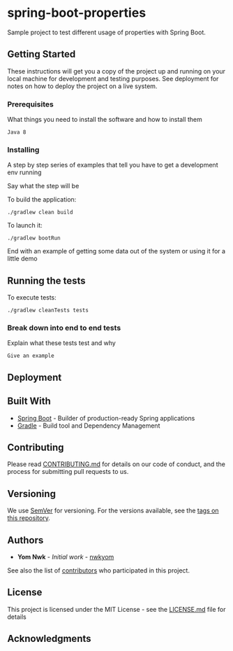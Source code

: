 # spring-boot-properties

Sample project to test different usage of properties with Spring Boot.

## Getting Started

These instructions will get you a copy of the project up and running on your local machine for development and testing purposes. See deployment for notes on how to deploy the project on a live system.

### Prerequisites

What things you need to install the software and how to install them

```
Java 8

```

### Installing

A step by step series of examples that tell you have to get a development env running

Say what the step will be

To build the application:
```
./gradlew clean build
```
To launch it:
```
./gradlew bootRun
```

End with an example of getting some data out of the system or using it for a little demo

## Running the tests

To execute tests:
```
./gradlew cleanTests tests
```

### Break down into end to end tests

Explain what these tests test and why

```
Give an example
```

## Deployment



## Built With

* [Spring Boot](https://projects.spring.io/spring-boot/) - Builder of production-ready Spring applications
* [Gradle](https://gradle.org) - Build tool and Dependency Management

## Contributing

Please read [CONTRIBUTING.md](https://gist.github.com/PurpleBooth/b24679402957c63ec426) for details on our code of conduct, and the process for submitting pull requests to us.

## Versioning

We use [SemVer](http://semver.org/) for versioning. For the versions available, see the [tags on this repository](https://github.com/your/project/tags). 

## Authors

* **Yom Nwk** - *Initial work* - [nwkyom](https://github.com/nwkyom)

See also the list of [contributors](https://github.com/your/project/contributors) who participated in this project.

## License

This project is licensed under the MIT License - see the [LICENSE.md](LICENSE.md) file for details

## Acknowledgments


